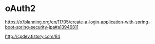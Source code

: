 # oAuth2
https://o7planning.org/en/11705/create-a-login-application-with-spring-boot-spring-security-jpa#a13946811

http://cpdev.tistory.com/84
